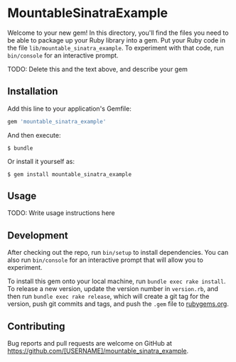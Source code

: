 # MountableSinatraExample

Welcome to your new gem! In this directory, you'll find the files you need to be able to package up your Ruby library into a gem. Put your Ruby code in the file `lib/mountable_sinatra_example`. To experiment with that code, run `bin/console` for an interactive prompt.

TODO: Delete this and the text above, and describe your gem

## Installation

Add this line to your application's Gemfile:

```ruby
gem 'mountable_sinatra_example'
```

And then execute:

    $ bundle

Or install it yourself as:

    $ gem install mountable_sinatra_example

## Usage

TODO: Write usage instructions here

## Development

After checking out the repo, run `bin/setup` to install dependencies. You can also run `bin/console` for an interactive prompt that will allow you to experiment.

To install this gem onto your local machine, run `bundle exec rake install`. To release a new version, update the version number in `version.rb`, and then run `bundle exec rake release`, which will create a git tag for the version, push git commits and tags, and push the `.gem` file to [rubygems.org](https://rubygems.org).

## Contributing

Bug reports and pull requests are welcome on GitHub at https://github.com/[USERNAME]/mountable_sinatra_example.

